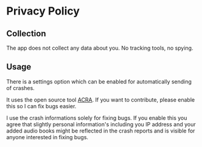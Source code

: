 # Privacy Policy
## Collection
The app does not collect any data about you. No tracking tools, no spying.
## Usage
There is a settings option which can be enabled for automatically sending of crashes. 

It uses the open source tool [ACRA](https://github.com/ACRA). If you want to contribute, please enable this so I can fix bugs easier.

I use the crash informations solely for fixing bugs. If you enable this you agree that slightly personal information's including you IP address and your added audio books might be reflected in the crash reports and is visible for anyone interested in fixing bugs.
